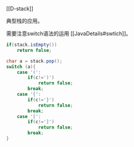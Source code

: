 [[D-stack]]

典型栈的应用。


需要注意switch语法的运用 [[JavaDetails#swtich]]。


```java
if(stack.isEmpty())
	return false;

char a = stack.pop();
switch (a){
	case '(':
		if(c!=')')
			return false;
		break;
	case '{':
		if(c!='}')
			return false;
		break;
	case '[':
		if(c!=']')
			return false;
		break;
}
```